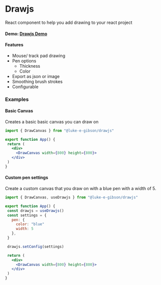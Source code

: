 # Drawjs
React component to help you add drawing to your react project

#### Demo: [Drawjs Demo](https://drawjs.lukegibson.dev)

#### Features
 - Mouse/ track pad drawing
 - Pen options
    - Thickness
    - Color
 - Export as json or image
 - Smoothing brush strokes
 - Configurable


 ### Examples
 #### Basic Canvas 
 Creates a basic basic canvas you can draw on 
 ```jsx 
 import { DrawCanvas } from "@luke-e-gibson/drawjs"
 
 export function App() {
  return (
    <div>
      <DrawCanvas width={800} height={800}>
    </div>
  )
 }
 ````

#### Custom pen settings
Create a custom canvas that you draw on with a blue pen with a width of 5.
 ```jsx 
 import { DrawCanvas, useDrawjs } from "@luke-e-gibson/drawjs"
 
 export function App() {
  const drawjs = useDrawjs()
  const settings = {
    pen: {
      color: "blue"
      width: 5
    },
  }

  drawjs.setConfig(settings)

  return (
    <div>
      <DrawCanvas width={800} height={800}>
    </div>
  )
 }
 ```